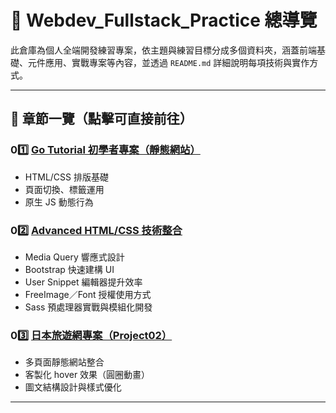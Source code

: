 
# 🧭 Webdev_Fullstack_Practice 總導覽

此倉庫為個人全端開發練習專案，依主題與練習目標分成多個資料夾，涵蓋前端基礎、元件應用、實戰專案等內容，並透過 `README.md` 詳細說明每項技術與實作方式。

---

## 📁 章節一覽（點擊可直接前往）

### 01️⃣ [Go Tutorial 初學者專案（靜態網站）](https://github.com/PengWorks1114/Webdev_Fullstack_Practice/tree/master/01.Go_Tutorial_Website_Project01)
- HTML/CSS 排版基礎
- 頁面切換、標籤運用
- 原生 JS 動態行為

### 02️⃣ [Advanced HTML/CSS 技術整合](https://github.com/PengWorks1114/Webdev_Fullstack_Practice/tree/master/02.Advanced_HTML_CSS)
- Media Query 響應式設計
- Bootstrap 快速建構 UI
- User Snippet 編輯器提升效率
- FreeImage／Font 授權使用方式
- Sass 預處理器實戰與模組化開發

### 03️⃣ [日本旅遊網專案（Project02）](https://github.com/PengWorks1114/Webdev_Fullstack_Practice/tree/master/03.Japan_TravelSite_Project02)
- 多頁面靜態網站整合
- 客製化 hover 效果（圓圈動畫）
- 圖文結構設計與樣式優化

---
